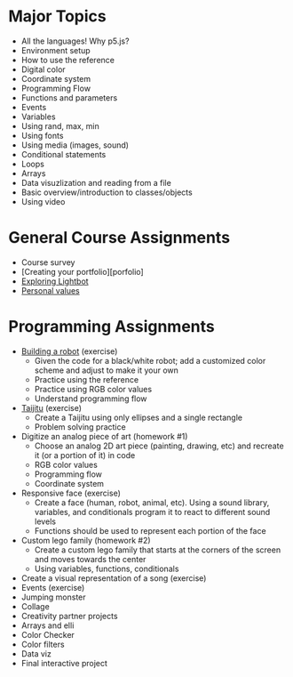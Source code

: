 # Major Topics
* All the languages! Why p5.js?
* Environment setup
* How to use the reference
* Digital color
* Coordinate system
* Programming Flow
* Functions and parameters
* Events
* Variables
* Using rand, max, min
* Using fonts
* Using media (images, sound)
* Conditional statements
* Loops
* Arrays
* Data visuzlization and reading from a file
* Basic overview/introduction to classes/objects
* Using video

# General Course Assignments
* Course survey
* [Creating your portfolio][porfolio]
* [Exploring Lightbot][lightbot]
* [Personal values][personal_values]

# Programming Assignments
* [Building a robot][robot] (exercise)
  * Given the code for a black/white robot; add a customized color scheme and adjust to make it your own
  * Practice using the reference
  * Practice using RGB color values
  * Understand programming flow
* [Taijitu][taijitu exercise] (exercise)
  * Create a Taijitu using only ellipses and a single rectangle
  * Problem solving practice
* Digitize an analog piece of art (homework #1)
  * Choose an analog 2D art piece (painting, drawing, etc) and recreate it (or a portion of it) in code
  * RGB color values
  * Programming flow
  * Coordinate system
* Responsive face (exercise)
  * Create a face (human, robot, animal, etc). Using a sound library, variables, and conditionals program it to react to different sound levels
  * Functions should be used to represent each portion of the face
* Custom lego family (homework #2)
  * Create a custom lego family that starts at the corners of the screen and moves towards the center
  * Using variables, functions, conditionals
* Create a visual representation of a song (exercise)
* Events (exercise)
* Jumping monster
* Collage
* Creativity partner projects
* Arrays and elli
* Color Checker
* Color filters
* Data viz
* Final interactive project

[robot]:/exercises/robot/robot.md
[taijitu exercise]:/exercises/taijitu/taijitu.md
[portfolio]:/assignments/general/portfolio.md
[lightbot]:/assignments/general/lightbot.md
[personal_values]:/assignments/general/personal_values.md

